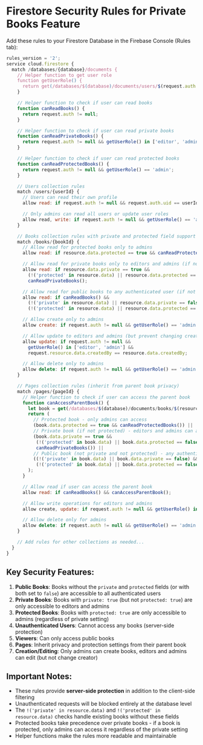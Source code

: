 # Firestore Security Rules for Private Books Feature

Add these rules to your Firestore Database in the Firebase Console (Rules tab):

```javascript
rules_version = '2';
service cloud.firestore {
  match /databases/{database}/documents {
    // Helper function to get user role
    function getUserRole() {
      return get(/databases/$(database)/documents/users/$(request.auth.uid)).data.role;
    }

    // Helper function to check if user can read books
    function canReadBooks() {
      return request.auth != null;
    }

    // Helper function to check if user can read private books
    function canReadPrivateBooks() {
      return request.auth != null && getUserRole() in ['editor', 'admin'];
    }

    // Helper function to check if user can read protected books
    function canReadProtectedBooks() {
      return request.auth != null && getUserRole() == 'admin';
    }

    // Users collection rules
    match /users/{userId} {
      // Users can read their own profile
      allow read: if request.auth != null && request.auth.uid == userId;

      // Only admins can read all users or update user roles
      allow read, write: if request.auth != null && getUserRole() == 'admin';
    }

    // Books collection rules with private and protected field support
    match /books/{bookId} {
      // Allow read for protected books only to admins
      allow read: if resource.data.protected == true && canReadProtectedBooks();

      // Allow read for private books only to editors and admins (if not protected)
      allow read: if resource.data.private == true &&
        (!('protected' in resource.data) || resource.data.protected == false) &&
        canReadPrivateBooks();

      // Allow read for public books to any authenticated user (if not private or protected)
      allow read: if canReadBooks() &&
        (!('private' in resource.data) || resource.data.private == false) &&
        (!('protected' in resource.data) || resource.data.protected == false);

      // Allow create only to admins
      allow create: if request.auth != null && getUserRole() == 'admin';

      // Allow update to editors and admins (but prevent changing createdBy)
      allow update: if request.auth != null &&
        getUserRole() in ['editor', 'admin'] &&
        request.resource.data.createdBy == resource.data.createdBy;

      // Allow delete only to admins
      allow delete: if request.auth != null && getUserRole() == 'admin';
    }

    // Pages collection rules (inherit from parent book privacy)
    match /pages/{pageId} {
      // Helper function to check if user can access the parent book
      function canAccessParentBook() {
        let book = get(/databases/$(database)/documents/books/$(resource.data.bookId));
        return (
          // Protected book - only admins can access
          (book.data.protected == true && canReadProtectedBooks()) ||
          // Private book (if not protected) - editors and admins can access
          (book.data.private == true &&
           (!('protected' in book.data) || book.data.protected == false) &&
           canReadPrivateBooks()) ||
          // Public book (not private and not protected) - any authenticated user can access
          ((!('private' in book.data) || book.data.private == false) &&
           (!('protected' in book.data) || book.data.protected == false))
        );
      }

      // Allow read if user can access the parent book
      allow read: if canReadBooks() && canAccessParentBook();

      // Allow write operations for editors and admins
      allow create, update: if request.auth != null && getUserRole() in ['editor', 'admin'];

      // Allow delete only for admins
      allow delete: if request.auth != null && getUserRole() == 'admin';
    }

    // Add rules for other collections as needed...
  }
}
```

## Key Security Features:

1. **Public Books**: Books without the `private` and `protected` fields (or with both set to `false`) are accessible to all authenticated users
2. **Private Books**: Books with `private: true` (but not `protected: true`) are only accessible to editors and admins
3. **Protected Books**: Books with `protected: true` are only accessible to admins (regardless of private setting)
4. **Unauthenticated Users**: Cannot access any books (server-side protection)
5. **Viewers**: Can only access public books
6. **Pages**: Inherit privacy and protection settings from their parent book
7. **Creation/Editing**: Only admins can create books, editors and admins can edit (but not change creator)

## Important Notes:

- These rules provide **server-side protection** in addition to the client-side filtering
- Unauthenticated requests will be blocked entirely at the database level
- The `!('private' in resource.data)` and `!('protected' in resource.data)` checks handle existing books without these fields
- Protected books take precedence over private books - if a book is protected, only admins can access it regardless of the private setting
- Helper functions make the rules more readable and maintainable
